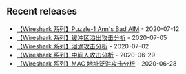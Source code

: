 ## Recent releases

* [【Wireshark 系列】Puzzle-1 Ann's Bad AIM](https://zer0-nu1l.github.io/2020/07/13/%E3%80%90Wireshark%20%E7%B3%BB%E5%88%97%E3%80%91Puzzle-1/) - 2020-07-12
* [【Wireshark 系列】缓冲区溢出攻击分析](https://zer0-nu1l.github.io/2020/07/05/%E3%80%90Wireshark%20%E7%B3%BB%E5%88%97%E3%80%91%E7%BC%93%E5%86%B2%E5%8C%BA%E6%BA%A2%E5%87%BA%E6%94%BB%E5%87%BB%E5%88%86%E6%9E%90/) - 2020-07-05
* [【Wireshark 系列】泪滴攻击分析](https://zer0-nu1l.github.io/2020/07/02/%E3%80%90Wireshark%20%E7%B3%BB%E5%88%97%E3%80%91%E6%B3%AA%E6%BB%B4%E6%94%BB%E5%87%BB%E5%88%86%E6%9E%90/) - 2020-07-02
* [【Wireshark 系列】中间人攻击分析](https://zer0-nu1l.github.io/2020/06/29/%E3%80%90Wireshark-%E7%B3%BB%E5%88%97%E3%80%91%E4%B8%AD%E9%97%B4%E4%BA%BA%E6%94%BB%E5%87%BB%E5%88%86%E6%9E%90/) - 2020-06-29
* [【Wireshark 系列】MAC 地址泛洪攻击分析](https://zer0-nu1l.github.io/2020/06/28/%E3%80%90Wireshark%20%E7%B3%BB%E5%88%97%E3%80%91MAC%20%E5%9C%B0%E5%9D%80%E6%B3%9B%E6%B4%AA%E6%94%BB%E5%87%BB%E5%88%86%E6%9E%90/) - 2020-06-28